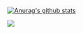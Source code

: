 [![Anurag's github stats](https://github-readme-stats.vercel.app/api?username=crocogab&theme=blue-green)](https://github.com/crocogab)


![](https://komarev.com/ghpvc/?username=crocogab)
